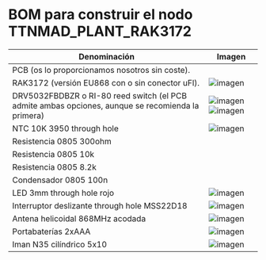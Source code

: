 # BOM para construir el nodo TTNMAD_PLANT_RAK3172
| Denominación | Imagen |
| ------------ | ------ |
| PCB (os lo proporcionamos nosotros sin coste). |  |
| RAK3172 (versión EU868 con o sin conector uFl). | ![imagen](https://user-images.githubusercontent.com/52624907/151134442-4bd69563-c02b-4e84-9458-fbe268d4a5b1.png) |
| DRV5032FBDBZR o RI-80 reed switch (el PCB admite ambas opciones, aunque se recomienda la primera) | ![imagen](https://user-images.githubusercontent.com/52624907/151134553-6f059360-e945-43c5-9dad-dfcfce87fc5a.png) ![imagen](https://user-images.githubusercontent.com/52624907/151134742-496159da-fc66-4000-9f8b-27ebd5ffacf1.png) |
| NTC 10K 3950 through hole | ![imagen](https://user-images.githubusercontent.com/52624907/151134871-5b0c0c75-8447-4673-b2ca-4da438bd02db.png) |
| Resistencia 0805 300ohm | |
| Resistencia 0805 10k | |
| Resistencia 0805 8.2k | |
| Condensador 0805 100n | |
| LED 3mm through hole rojo | ![imagen](https://user-images.githubusercontent.com/52624907/151134978-b1282e50-e24b-458d-bba7-4785c42f7257.png) | 
| Interruptor deslizante through hole MSS22D18 | ![imagen](https://user-images.githubusercontent.com/52624907/151135183-e536c6ce-d12a-493f-be80-724624f445f5.png) | 
| Antena helicoidal 868MHz acodada | ![imagen](https://user-images.githubusercontent.com/52624907/151135349-054a7224-765c-4091-8fbe-fcfb4778d852.png) | 
| Portabaterías 2xAAA | ![imagen](https://user-images.githubusercontent.com/52624907/151135509-f35f0a5d-f188-4913-89be-b694f5b190ee.png) |
| Iman N35 cilíndrico 5x10 | ![imagen](https://user-images.githubusercontent.com/52624907/153703141-153c8baf-e165-4632-94ea-ea18d4763b26.png) |
